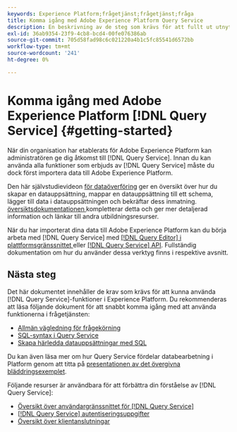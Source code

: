 ```yaml
---
keywords: Experience Platform;frågetjänst;frågetjänst;fråga
title: Komma igång med Adobe Experience Platform Query Service
description: En beskrivning av de steg som krävs för att fullt ut utnyttja Adobe Experience Platform Query Service
exl-id: 36ab9354-23f9-4cb8-bcd4-00fe076386ab
source-git-commit: 705d58fad98c6c021220a4b1c5fc85541d6572bb
workflow-type: tm+mt
source-wordcount: '241'
ht-degree: 0%

---
```


# Komma igång med Adobe Experience Platform [!DNL Query Service] {#getting-started}

När din organisation har etablerats för Adobe Experience Platform kan administratören ge dig åtkomst till [!DNL Query Service]. Innan du kan använda alla funktioner som erbjuds av [!DNL Query Service] måste du dock först importera data till Adobe Experience Platform.

Den här självstudievideon [för dataöverföring](https://experienceleague.adobe.com/docs/platform-learn/tutorials/data-ingestion/create-datasets-and-ingest-data.html) ger en översikt över hur du skapar en datauppsättning, mappar en datauppsättning till ett schema, lägger till data i datauppsättningen och bekräftar dess inmatning. [översiktsdokumentationen ](../../ingestion/home.md) kompletterar detta och ger mer detaljerad information och länkar till andra utbildningsresurser.

När du har importerat dina data till Adobe Experience Platform kan du börja arbeta med [!DNL Query Service] med [[!DNL Query Editor]  i plattformsgränssnittet ](../ui/user-guide.md) eller [[!DNL Query Service] API](../api/getting-started.md). Fullständig dokumentation om hur du använder dessa verktyg finns i respektive avsnitt.

## Nästa steg

Det här dokumentet innehåller de krav som krävs för att kunna använda [!DNL Query Service]-funktioner i Experience Platform. Du rekommenderas att läsa följande dokument för att snabbt komma igång med att använda funktionerna i frågetjänsten:

- [Allmän vägledning för frågekörning](../best-practices/writing-queries.md)
- [SQL-syntax i Query Service](../sql/syntax.md)
- [Skapa härledda datauppsättningar med SQL](../data-distiller/derived-datasets/create-derived-datasets-with-sql.md)

Du kan även läsa mer om hur Query Service fördelar databearbetning i Platform genom att titta på [presentationen av det övergivna bläddringsexemplet](../use-cases/abandoned-browse.md#video-example).

Följande resurser är användbara för att förbättra din förståelse av [!DNL Query Service]:

- [Översikt över användargränssnittet för [!DNL Query Service]](../ui/overview.md)
- [[!DNL Query Service] autentiseringsuppgifter](../ui/credentials.md)
- [Översikt över klientanslutningar](../clients/overview.md)
